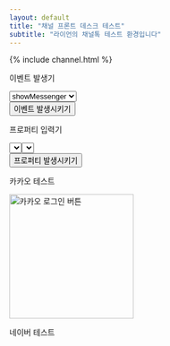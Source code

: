 ```yaml
---
layout: default
title: "채널 프론트 데스크 테스트"
subtitle: "라이언의 채널톡 테스트 환경입니다"
---
```

{% include channel.html %}
<script>
    window.addEventListener('DOMContentLoaded', (event) => {
        document.getElementById('c-header').remove();
        document.getElementById('c-footer').remove();
    });
</script>

<!-- 카카오 로그인 -->
<script src="https://t1.kakaocdn.net/kakao_js_sdk/2.5.0/kakao.min.js"
  integrity="sha384-kYPsUbBPlktXsY6/oNHSUDZoTX6+YI51f63jCPEIPFP09ttByAdxd2mEjKuhdqn4" crossorigin="anonymous"></script>
<script>
  Kakao.init('389a7ddbc92ba6a6cda26695c6492357'); // 사용하려는 앱의 JavaScript 키 입력
</script>
<script>
  function loginWithKakao() {
    Kakao.Auth.authorize({
      redirectUri: 'https://zoyi.cafe24.com/Api/Member/Oauth2ClientCallback/kakao/', // 사용하려는 앱의 Redirect Uri 입력
    });
  }

  // 아래는 데모를 위한 UI 코드입니다.
  displayToken()
  function displayToken() {
    var token = getCookie('authorize-access-token');

    if(token) {
      Kakao.Auth.setAccessToken(token);
      Kakao.Auth.getStatusInfo()
        .then(function(res) {
          if (res.status === 'connected') {
            document.getElementById('token-result').innerText
              = 'login success, token: ' + Kakao.Auth.getAccessToken();
          }
        })
        .catch(function(err) {
          Kakao.Auth.setAccessToken(null);
        });
    }
  }

  function getCookie(name) {
    var parts = document.cookie.split(name + '=');
    if (parts.length === 2) { return parts[1].split(';')[0]; }
  }
</script>
<!-- 카카오 로그인 끝 -->

<!-- 카카오 채널 추가 -->
<script>
  window.kakaoAsyncInit = function() {
    Kakao.Channel.createAddChannelButton({
      container: '#kakao-talk-channel-add-button',
    });
  };

  (function(d, s, id) {
    var js, fjs = d.getElementsByTagName(s)[0];
    if (d.getElementById(id)) return;
    js = d.createElement(s); js.id = id;
    js.src = 'https://t1.kakaocdn.net/kakao_js_sdk/2.5.0/kakao.channel.min.js';
    js.integrity = 'sha384-j5TN6EqladB+HIfGV8dVYRIzoJf9Fb4lvrkPmo9KlnDWpN1CZz8yC4rCH1ChRbbh';
    js.crossOrigin = 'anonymous';
    fjs.parentNode.insertBefore(js, fjs);
  })(document, 'script', 'kakao-js-sdk');
</script>
<!-- 카카오 채널 추가 끝 -->

<!-- 네이버 로그인 -->
<script type="text/javascript" src="https://static.nid.naver.com/js/naverLogin_implicit-1.0.3.js" charset="utf-8"></script>
<script type="text/javascript" src="http://code.jquery.com/jquery-1.11.3.min.js"></script>
<!-- 네이버 로그인 끝 -->

<div class="o-wrapper">
    <div class="o-grid">
        <div class="m-wrapper__row">
            <div class="m-left">
                <p class="survey-title">이벤트 발생기</p>
                <div class="f-wrapper">
                    <div class="f-input-wrapper">
                        <select name="channelEventType" id="channelEventType" onChange="getEventType(this)">
                            <option value="showMessenger">showMessenger</option>
                            <option value="hideMessenger">hideMessenger</option>
                            <option value="addTags">addTags</option>
                            <option value="removeTags">removeTags</option>
                            <option value="custom">custom</option>
                        </select>
                        <span class="c-social-nav__icon" data-icon="ei-chevron-down" data-size="s"></span>
                    </div>
                </div>
                <input type="button" id="trackChannelEvent" class="button" value="이벤트 발생시키기" onclick="trackChannelEvent()">
            </div>
            <div class="m-left">
                <p class="survey-title">프로퍼티 입력기</p>
                <div class="f-wrapper">
                    <div class="f-input-wrapper" id="propertyForm">
                        <select name="channelUserKeys" id="channelUserKeys" onChange="getUserKey(this)">
                        <input type="text" id="channelUserKeyValue" placeholder="값을 입력하세요"">
                        <select name="channelUserProfileKeys" id="channelUserProfileKeys" onChange="getUserProfileKey(this)">
                        <input type="text" id="channelUserProfileKeyValue" placeholder="값을 입력하세요">
                    </div>
                </div>
                <input type="button" id="trackChannelProperty" class="button" value="프로퍼티 발생시키기" onclick="trackChannelProperty()">
            </div>
            <div class="m-left">
                <p class="survey-title">카카오 테스트</p>
                <div id="kakao-talk-channel-add-button" data-channel-public-id="_IATxiK" data-size="large" data-support-multiple-densities="true"></div>
                <a id="kakao-login-btn" href="javascript:loginWithKakao()">
                    <img src="https://k.kakaocdn.net/14/dn/btroDszwNrM/I6efHub1SN5KCJqLm1Ovx1/o.jpg" width="222" alt="카카오 로그인 버튼" />
                </a>
                <p id="token-result"></p>
            </div>
            <div class="m-left">
                <p class="survey-title">네이버 테스트</p>
                <div id="naver_id_login"></div>
                <script type="text/javascript">
                    var naver_id_login = new naver_id_login("Lte2TWpAKNCsQNoHJTSR", "https://dwmm.site/channel-test");
                    var state = naver_id_login.getUniqState();
                    naver_id_login.setButton("white", 2,40);
                    naver_id_login.setDomain("https://dwmm.site");
                    naver_id_login.setState(state);
                    naver_id_login.setPopup();
                    naver_id_login.init_naver_id_login();
                </script>
                <script type="text/javascript" src="https://ua.talk.naver.com/dist/sdk.js"></script>
                <div class="navertalk-friend-button" data-talk-id="w5tukq" data-size-width="188" data-size-height="44" data-device-type="MOBILE" data-type="BASIC" data-channel-no="3004718" ></div>
            </div>
        </div>
    </div>
</div>
<div id="snackbar-top"></div>